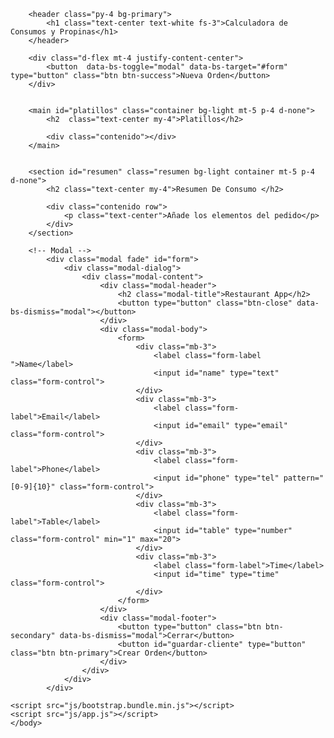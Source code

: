 <!DOCTYPE html>
<html lang="en">
    <head>
        <meta charset="UTF-8">
        <!-- <meta http-equiv="X-UA-Compatible" content="IE=edge"> -->
        <!-- <meta name="viewport" content="width=device-width, initial-scale=1.0"> -->
        <title>Calculadora de Propinas y Consumos</title>
        <link rel="stylesheet" href="css/bootstrap.min.css">
        <!-- <link rel="stylesheet" href="css/app.css"> -->
    </head>
    <body>
    
        <header class="py-4 bg-primary">
            <h1 class="text-center text-white fs-3">Calculadora de Consumos y Propinas</h1>
        </header>
    
        <div class="d-flex mt-4 justify-content-center">
            <button  data-bs-toggle="modal" data-bs-target="#form" type="button" class="btn btn-success">Nueva Orden</button>
        </div>
    
    
        <main id="platillos" class="container bg-light mt-5 p-4 d-none">
            <h2  class="text-center my-4">Platillos</h2>
    
            <div class="contenido"></div>
        </main>
    
        
        <section id="resumen" class="resumen bg-light container mt-5 p-4 d-none">
            <h2 class="text-center my-4">Resumen De Consumo </h2>
    
            <div class="contenido row">
                <p class="text-center">Añade los elementos del pedido</p>
            </div>
        </section>
    
        <!-- Modal -->
            <div class="modal fade" id="form">
                <div class="modal-dialog">
                    <div class="modal-content">
                        <div class="modal-header">
                            <h2 class="modal-title">Restaurant App</h2>
                            <button type="button" class="btn-close" data-bs-dismiss="modal"></button>
                        </div>
                        <div class="modal-body">
                            <form>
                                <div class="mb-3">
                                    <label class="form-label ">Name</label>
                                    <input id="name" type="text" class="form-control">
                                </div>
                                <div class="mb-3">
                                    <label class="form-label">Email</label>
                                    <input id="email" type="email" class="form-control">
                                </div>
                                <div class="mb-3">
                                    <label class="form-label">Phone</label>
                                    <input id="phone" type="tel" pattern="[0-9]{10}" class="form-control">
                                </div>
                                <div class="mb-3">
                                    <label class="form-label">Table</label>
                                    <input id="table" type="number" class="form-control" min="1" max="20">
                                </div>
                                <div class="mb-3">
                                    <label class="form-label">Time</label>
                                    <input id="time" type="time" class="form-control">
                                </div>
                            </form>
                        </div>
                        <div class="modal-footer">
                            <button type="button" class="btn btn-secondary" data-bs-dismiss="modal">Cerrar</button>
                            <button id="guardar-cliente" type="button" class="btn btn-primary">Crear Orden</button>
                        </div>
                    </div>
                </div>
            </div>
    
    <script src="js/bootstrap.bundle.min.js"></script>
    <script src="js/app.js"></script>
    </body>
</html>